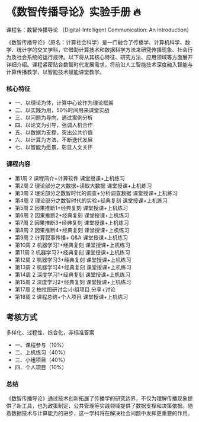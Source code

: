 # 《数智传播导论》实验手册 🔥


课程名：数智传播导论 （Digital-Intelligent Communication: An Introduction）

《数智传播导论》（原名：计算社会科学）是一门融合了传播学、计算机科学、数学、统计学的交叉学科，它借助计算技术和数据科学方法来研究传播现象、社会行为及社会系统的运行规律。以下将从其核心特征、研究方法、应用领域等方面展开详细介绍。课程紧密贴合数智时代发展需求，将前沿人工智能技术深度融入智能与计算传播教学，以智能技术赋能课堂教学。

### 核心特征
- 一、以理论为体，计算中心论作为理论框架
- 二、以实践为用，50%时间用来课堂实战
- 三、以问题为导向，通过案例分析
- 四、以论文为引导，强调人机合作
- 五、以数据为支撑，突出公共价值
- 六、以计算为方法，不断迭代发展
- 七、以智能为愿景，彰显人文关怀

### 课程内容

- 第1周	2	课程简介+计算软件	课堂授课+上机练习	
- 第2周	2	理论部分之大数据+读取大数据	课堂授课+上机练习	
- 第3周	2	理论部分之数智时代的调查+分析调查数据	课堂授课+上机练习	
- 第4周	2	理论部分之数智时代的实验+经典复刻	课堂授课+上机练习	
- 第5周	2	因果推断1+经典复刻	课堂授课+上机练习	
- 第6周	2	因果推断2+经典复刻	课堂授课+上机练习	
- 第7周	2	因果推断3+经典复刻	课堂授课+上机练习	
- 第8周	2	因果推断4+经典复刻	课堂授课+上机练习	
- 第9周	2	计算叙事传播+ Q&A	课堂授课+上机练习	
- 第10周	2	机器学习1+经典复刻	课堂授课+上机练习	
- 第11周	2	机器学习2+经典复刻	课堂授课+上机练习	
- 第12周	2	机器学习3+经典复刻	课堂授课+上机练习	
- 第13周	2	机器学习4+经典复刻	课堂授课+上机练习	
- 第14周	2	深度学习1+经典复刻	课堂授课+上机练习	
- 第15周	2	深度学习2+经典复刻	课堂授课+上机练习	
- 第17周	2	柏拉图研讨会:小组项目	分享+讨论	
- 第18周	2	课程总结+个人项目	课堂授课+上机练习	

## 考核方式

多样化、过程性、综合化，非标准答案

- 一、课程参与（10%）
- 二、上机练习（40%）
- 三、小组项目（40%）
- 四、个人项目（10%）



### **总结**

《数智传播导论》通过技术创新拓展了传播学的研究边界，不仅为理解传播现象提供了新工具，也为政策制定、公共管理等实践领域提供了数据支撑和决策依据。随着数据技术与计算能力的进步，这一学科将在解决社会问题中发挥更重要的作用。
